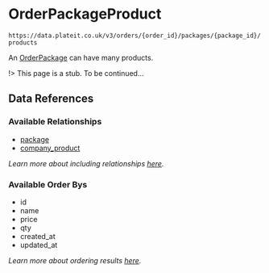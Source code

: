 # OrderPackageProduct

`https://data.plateit.co.uk/v3/orders/{order_id}/packages/{package_id}/products`

An [OrderPackage](/objects/order-package.md) can have many products.

!> This page is a stub. To be continued...

## Data References

### Available Relationships

* [package](/objects/order-package.md)
* [company_product](/objects/company-product.md)

*Learn more about including relationships [here](fundamentals/conventions.md#including-relationships).*

### Available Order Bys

* id
* name
* price
* qty
* created_at
* updated_at

*Learn more about ordering results [here](fundamentals/conventions.md#ordering-results).*